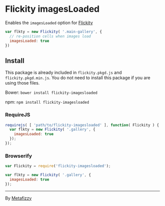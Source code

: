 # Flickity imagesLoaded

Enables the `imagesLoaded` option for [Flickity](http://flickity.metafizzy.co)

``` js
var flkty = new Flickity( '.main-gallery', {
  // re-position cells when images load
  imagesLoaded: true
})
```

## Install

This package is already included in `flickity.pkgd.js` and `flickity.pkgd.min.js`. You do not need to install this package if you are using those files.

Bower: `bower install flickity-imagesloaded`

npm: `npm install flickity-imagesloaded`

### RequireJS

``` js
requirejs( [ 'path/to/flickity-imagesloaded' ], function( Flickity ) {
  var flkty = new Flickity( '.gallery', {
    imagesLoaded: true
  });
});
```

### Browserify

``` js
var Flickity = require('flickity-imagesloaded');

var flkty = new Flickity( '.gallery', {
  imagesLoaded: true
});
```

---

By [Metafizzy](http://metafizzy.co)
